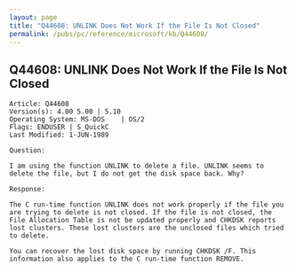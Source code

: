 ```yaml
---
layout: page
title: "Q44608: UNLINK Does Not Work If the File Is Not Closed"
permalink: /pubs/pc/reference/microsoft/kb/Q44608/
---
```


## Q44608: UNLINK Does Not Work If the File Is Not Closed

	Article: Q44608
	Version(s): 4.00 5.00 | 5.10
	Operating System: MS-DOS    | OS/2
	Flags: ENDUSER | S_QuickC
	Last Modified: 1-JUN-1989
	
	Question:
	
	I am using the function UNLINK to delete a file. UNLINK seems to
	delete the file, but I do not get the disk space back. Why?
	
	Response:
	
	The C run-time function UNLINK does not work properly if the file you
	are trying to delete is not closed. If the file is not closed, the
	File Allocation Table is not be updated properly and CHKDSK reports
	lost clusters. These lost clusters are the unclosed files which tried
	to delete.
	
	You can recover the lost disk space by running CHKDSK /F. This
	information also applies to the C run-time function REMOVE.
